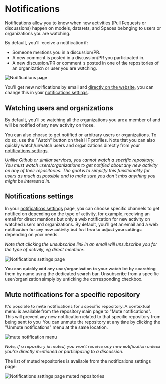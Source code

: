 # Notifications

Notifications allow you to know when new activities (Pull Requests or discussions) happen on models, datasets, and Spaces belonging to users or organizations you are watching.

By default, you'll receive a notification if:

- Someone mentions you in a discussion/PR.
- A new comment is posted in a discussion/PR you participated in.
- A new discussion/PR or comment is posted in one of the repositories of an organization or user you are watching.

![Notifications page](https://huggingface.co/datasets/huggingface/documentation-images/resolve/main/hub/notifications-page.png)

You'll get new notifications by email and [directly on the website](https://huggingface.co/notifications), you can change this in your [notifications settings](#notifications-settings).

## Watching users and organizations

By default, you'll be watching all the organizations you are a member of and will be notified of any new activity on those.

You can also choose to get notified on arbitrary users or organizations. To do so, use the "Watch" button on their HF profiles. Note that you can also quickly watch/unwatch users and organizations directly from your [notifications settings](#notifications-settings).

_Unlike Github or similar services, you cannot watch a specific repository. You must watch users/organizations to get notified about any new activity on any of their repositories. The goal is to simplify this functionality for users as much as possible and to make sure you don't miss anything you might be interested in._

## Notifications settings

In your [notifications settings](https://huggingface.co/settings/notifications) page, you can choose specific channels to get notified on depending on the type of activity, for example, receiving an email for direct mentions but only a web notification for new activity on watched users and organizations. By default, you'll get an email and a web notification for any new activity but feel free to adjust your settings depending on your needs.

_Note that clicking the unsubscribe link in an email will unsubscribe you for the type of activity, eg direct mentions._

![Notifications settings page](https://huggingface.co/datasets/huggingface/documentation-images/resolve/main/notifications-settings.png)

You can quickly add any user/organization to your watch list by searching them by name using the dedicated search bar.
Unsubscribe from a specific user/organization simply by unticking the corresponding checkbox.

## Mute notifications for a specific repository

It's possible to mute notifications for a specific repository. A contextual menu is available from the repository main page to "Mute notifications".
This will prevent any new notification related to that specific repository from being sent to you. 
You can unmute the repository at any time by clicking the "Unmute notifications" menu at the same location.

![mute notification menu](https://huggingface.co/datasets/huggingface/documentation-images/resolve/main/hub/notifications-mute-menu.png)

_Note, if a repository is muted, you won't receive any new notification unless you're directly mentioned or participating to a discussion._ 

The list of muted repositories is available from the notifications settings page:

![Notifications settings page muted repositories](https://huggingface.co/datasets/huggingface/documentation-images/resolve/main/hub/notifications-settings-muted.png)
